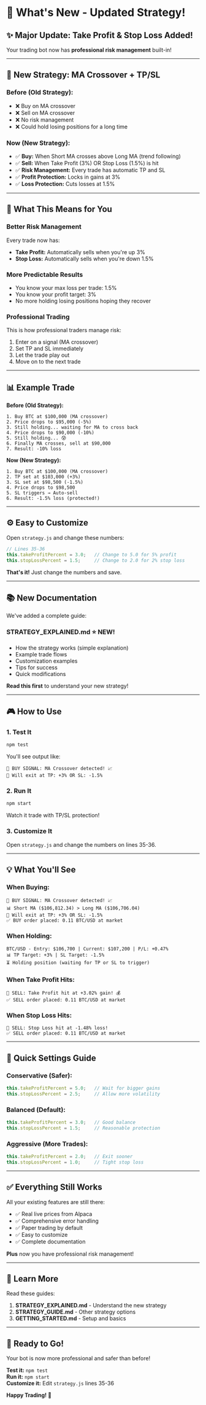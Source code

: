 # 🎉 What's New - Updated Strategy!

## ✨ Major Update: Take Profit & Stop Loss Added!

Your trading bot now has **professional risk management** built-in!

---

## 🎯 New Strategy: MA Crossover + TP/SL

### Before (Old Strategy):
- ❌ Buy on MA crossover
- ❌ Sell on MA crossover
- ❌ No risk management
- ❌ Could hold losing positions for a long time

### Now (New Strategy):
- ✅ **Buy:** When Short MA crosses above Long MA (trend following)
- ✅ **Sell:** When Take Profit (3%) OR Stop Loss (1.5%) is hit
- ✅ **Risk Management:** Every trade has automatic TP and SL
- ✅ **Profit Protection:** Locks in gains at 3%
- ✅ **Loss Protection:** Cuts losses at 1.5%

---

## 🚀 What This Means for You

### Better Risk Management
Every trade now has:
- **Take Profit:** Automatically sells when you're up 3%
- **Stop Loss:** Automatically sells when you're down 1.5%

### More Predictable Results
- You know your max loss per trade: 1.5%
- You know your profit target: 3%
- No more holding losing positions hoping they recover

### Professional Trading
This is how professional traders manage risk:
1. Enter on a signal (MA crossover)
2. Set TP and SL immediately
3. Let the trade play out
4. Move on to the next trade

---

## 📊 Example Trade

**Before (Old Strategy):**
```
1. Buy BTC at $100,000 (MA crossover)
2. Price drops to $95,000 (-5%)
3. Still holding... waiting for MA to cross back
4. Price drops to $90,000 (-10%)
5. Still holding... 😰
6. Finally MA crosses, sell at $90,000
7. Result: -10% loss
```

**Now (New Strategy):**
```
1. Buy BTC at $100,000 (MA crossover)
2. TP set at $103,000 (+3%)
3. SL set at $98,500 (-1.5%)
4. Price drops to $98,500
5. SL triggers → Auto-sell
6. Result: -1.5% loss (protected!)
```

---

## ⚙️ Easy to Customize

Open `strategy.js` and change these numbers:

```javascript
// Lines 35-36
this.takeProfitPercent = 3.0;   // Change to 5.0 for 5% profit
this.stopLossPercent = 1.5;     // Change to 2.0 for 2% stop loss
```

**That's it!** Just change the numbers and save.

---

## 📚 New Documentation

We've added a complete guide:

### **STRATEGY_EXPLAINED.md** ⭐ NEW!
- How the strategy works (simple explanation)
- Example trade flows
- Customization examples
- Tips for success
- Quick modifications

**Read this first** to understand your new strategy!

---

## 🎮 How to Use

### 1. Test It
```bash
npm test
```

You'll see output like:
```
🔔 BUY SIGNAL: MA Crossover detected! 📈
🎯 Will exit at TP: +3% OR SL: -1.5%
```

### 2. Run It
```bash
npm start
```

Watch it trade with TP/SL protection!

### 3. Customize It
Open `strategy.js` and change the numbers on lines 35-36.

---

## 💡 What You'll See

### When Buying:
```
🔔 BUY SIGNAL: MA Crossover detected! 📈
📊 Short MA ($106,812.34) > Long MA ($106,706.04)
🎯 Will exit at TP: +3% OR SL: -1.5%
✅ BUY order placed: 0.11 BTC/USD at market
```

### When Holding:
```
BTC/USD - Entry: $106,700 | Current: $107,200 | P/L: +0.47%
📊 TP Target: +3% | SL Target: -1.5%
⏳ Holding position (waiting for TP or SL to trigger)
```

### When Take Profit Hits:
```
🎯 SELL: Take Profit hit at +3.02% gain! 💰
✅ SELL order placed: 0.11 BTC/USD at market
```

### When Stop Loss Hits:
```
🛑 SELL: Stop Loss hit at -1.48% loss!
✅ SELL order placed: 0.11 BTC/USD at market
```

---

## 🎯 Quick Settings Guide

### Conservative (Safer):
```javascript
this.takeProfitPercent = 5.0;   // Wait for bigger gains
this.stopLossPercent = 2.5;     // Allow more volatility
```

### Balanced (Default):
```javascript
this.takeProfitPercent = 3.0;   // Good balance
this.stopLossPercent = 1.5;     // Reasonable protection
```

### Aggressive (More Trades):
```javascript
this.takeProfitPercent = 2.0;   // Exit sooner
this.stopLossPercent = 1.0;     // Tight stop loss
```

---

## ✅ Everything Still Works

All your existing features are still there:
- ✅ Real live prices from Alpaca
- ✅ Comprehensive error handling
- ✅ Paper trading by default
- ✅ Easy to customize
- ✅ Complete documentation

**Plus** now you have professional risk management!

---

## 📖 Learn More

Read these guides:
1. **STRATEGY_EXPLAINED.md** - Understand the new strategy
2. **STRATEGY_GUIDE.md** - Other strategy options
3. **GETTING_STARTED.md** - Setup and basics

---

## 🎉 Ready to Go!

Your bot is now more professional and safer than before!

**Test it:** `npm test`  
**Run it:** `npm start`  
**Customize it:** Edit `strategy.js` lines 35-36

**Happy Trading! 🚀**
